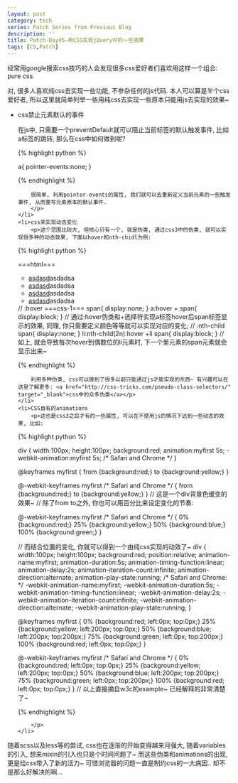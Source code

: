 ```yaml
---
layout: post
category: tech
series: Patch Series from Previous Blog
description: ''
title: Patch-Day45–用CSS实现jQuery中的一些效果
tags: [CS,Patch]
---
```


经常用google搜索css技巧的人会发现很多css爱好者们喜欢用这样一个组合: pure css.

对, 很多人喜欢纯css去实现一些功能, 不参杂任何的js代码. 本人可以算是半个css爱好者, 所以这里就简单列举一些用纯css去实现一些原本只能用js去实现的效果~

<ul>
    <li>css禁止元素默认的事件
        <p>在js中, 只需要一个preventDefault就可以阻止当前标签的默认触发事件, 比如a标签的跳转, 那么在css中如何做到呢?

{% highlight python %}

a{
    pointer-events:none;
}

{% endhighlight %}

        很简单, 利用pointer-events的属性, 我们就可以去重新定义当前元素的一些触发事件, 从而重写元素原本的默认事件.
        </p>
    </li>
    <li>css来实现动态变化
        <p>这个范围比较大, 但核心只有一个, 就是伪类, 通过css3中的伪类, 就可以实现很多种的动态效果, 下面以hover和nth-chidl为例:

{% highlight python %}

===html===
<div>
    <ul>
        <li><a href="">asdasd</a><span>asdadsa</span></li>
        <li><a href="">asdasd</a><span>asdadsa</span></li>
        <li><a href="">asdasd</a><span>asdadsa</span></li>
        <li><a href="">asdasd</a><span>asdadsa</span></li>
    </ul>
</div>
// :hover
===css-1===
span{
    display:none;
}
a:hover + span{
    display:block;
}
// 通过:hover伪类和+选择符实现a标签hover后span标签显示的效果, 同理, 你只需要定义颜色等等就可以实现对应的变化;
// :nth-child
span{
    display:none;
}
li:nth-child(2n):hover +li span{
    display:block;
}
// 如上, 就会导致每次hover到偶数位的li元素时, 下一个里元素的span元素就会显示出来~

{% endhighlight %}

        利用多种伪类, css可以做到了很多以前只能通过js才能实现的东西~ 有兴趣可以在这里了解更多: <a href="http://css-tricks.com/pseudo-class-selectors/" target="_blank">css中的众多伪类</a></p>
    </li>
    <li>CSS自有的animations
        <p>这也是css3之后才有的一些属性, 可以在不使用js的情况下达到一些动态的效果, 比如:

{% highlight python %}

div
{
width:100px;
height:100px;
background:red;
animation:myfirst 5s;
-webkit-animation:myfirst 5s; /* Safari and Chrome */
}

@keyframes myfirst
{
from {background:red;}
to {background:yellow;}
}

@-webkit-keyframes myfirst /* Safari and Chrome */
{
from {background:red;}
to {background:yellow;}
}
// 这是一个div背景色缓变的效果~
// 除了from to之外, 你也可以用百分比来设定变化的节奏:

@-webkit-keyframes myfirst /* Safari and Chrome */
{
0%   {background:red;}
25%  {background:yellow;}
50%  {background:blue;}
100% {background:green;}
}

// 而结合位置的变化, 你就可以得到一个由纯css实现的动效了~
div
{
width:100px;
height:100px;
background:red;
position:relative;
animation-name:myfirst;
animation-duration:5s;
animation-timing-function:linear;
animation-delay:2s;
animation-iteration-count:infinite;
animation-direction:alternate;
animation-play-state:running;
/* Safari and Chrome: */
-webkit-animation-name:myfirst;
-webkit-animation-duration:5s;
-webkit-animation-timing-function:linear;
-webkit-animation-delay:2s;
-webkit-animation-iteration-count:infinite;
-webkit-animation-direction:alternate;
-webkit-animation-play-state:running;
}

@keyframes myfirst
{
0%   {background:red; left:0px; top:0px;}
25%  {background:yellow; left:200px; top:0px;}
50%  {background:blue; left:200px; top:200px;}
75%  {background:green; left:0px; top:200px;}
100% {background:red; left:0px; top:0px;}
}

@-webkit-keyframes myfirst /* Safari and Chrome */
{
0%   {background:red; left:0px; top:0px;}
25%  {background:yellow; left:200px; top:0px;}
50%  {background:blue; left:200px; top:200px;}
75%  {background:green; left:0px; top:200px;}
100% {background:red; left:0px; top:0px;}
}
// 以上直接摘自w3c的example~ 已经解释的非常清楚了~

{% endhighlight %}

        </p>
    </li>
</ul>

随着scss以及less等的尝试, css也在逐渐的开始变得越来月强大, 随着variables的引入, 想来mixin的引入也只是个时间问题了~ 而这些伪类和animations的出现, 更是给css带入了新的活力~ 可惜浏览器的问题一直是制约css的一大病因.. 却不是那么好解决的啊...

